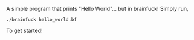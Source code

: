 A simple program that prints "Hello World"... but in brainfuck! Simply run,
```
./brainfuck hello_world.bf

```

To get started!
